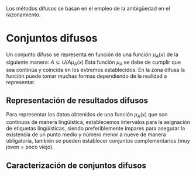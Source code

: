 Los métodos difusos se basan en el empleo de la ambigüedad en el razonamiento.
# Conjuntos difusos
Un conjunto difuso se representa en función de una función $\mu_A(x)$ de la siguiente manera:
$A \subseteq U / A \mu_A(x)$
Esta función $\mu_A$ se debe de cumplir que sea continúa y coincida en los extremos establecidos. En la zona difusa la función puede tomar muchas formas dependiendo de la realidad a representar.
## Representación de resultados difusos
Para representar los datos obtenidos de una función $\mu_A(x)$ que son continuos de manera lingüística, establecemos intervalos para la asignación de etiquetas lingüísticas, siendo preferiblemente impares para asegurar la existencia de un punto medio y número menor a nueve de manera obligatoria, también se pueden establecer conjuntos complementarios (muy joven = poco viejo).
## Caracterización de conjuntos difusos
